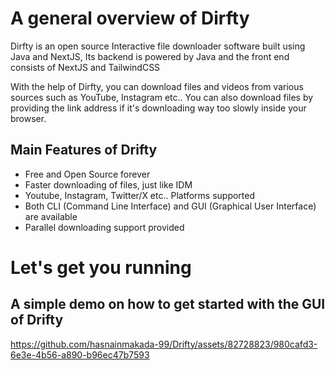 # A general overview of Dirfty

Dirfty is an open source Interactive file downloader software built using Java and NextJS, Its backend is powered by Java and the front end consists of NextJS and TailwindCSS

With the help of Dirfty, you can download files and videos from various sources such as YouTube, Instagram etc.. You can also download files by providing the link address if it's downloading way too slowly inside your browser.

## Main Features of Drifty

- Free and Open Source forever
- Faster downloading of files, just like IDM 
- Youtube, Instagram, Twitter/X etc.. Platforms supported
- Both CLI (Command Line Interface) and GUI (Graphical User Interface) are available
- Parallel downloading support provided

# Let's get you running

##  A simple demo on how to get started with the GUI of Drifty

https://github.com/hasnainmakada-99/Drifty/assets/82728823/980cafd3-6e3e-4b56-a890-b96ec47b7593